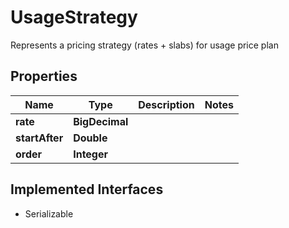 

# UsageStrategy

Represents a pricing strategy (rates + slabs) for usage price plan

## Properties

| Name | Type | Description | Notes |
|------------ | ------------- | ------------- | -------------|
|**rate** | **BigDecimal** |  |  |
|**startAfter** | **Double** |  |  |
|**order** | **Integer** |  |  |


## Implemented Interfaces

* Serializable


